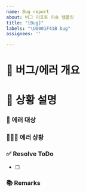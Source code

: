 ```yaml
---
name: Bug report
about: 버그 리포트 이슈 템플릿
title: "[Bug]"
labels: "\U0001F41B bug"
assignees: ''

---
```


# 🐛 버그/에러 개요
<!-- 간단하게 한줄로 어떤 버그/에러인지 요약해서 적습니다 -->

# 📝 상황 설명
### 📄  에러 대상
<!-- 에러가 어디서 났는지 적기 -->

### 🕵🏻‍♀️    에러 상황
<!-- 에러가 어떻게 나고 있는지 상세하게 적기 (사진 있으면 첨부) -->

### ✅ Resolve ToDo
<!-- 에러/버그 수정 항목 나열하기 (PR할 때에는 모두 체크되어야함) -->
- [ ]  

### 📚 Remarks
<!-- 이슈 해결에 있어 비고사항이 있었다면 적기 -->
